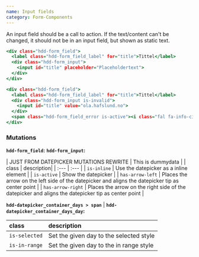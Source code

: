 ```yaml
---
name: Input fields
category: Form-Components
---
```

An input field should be a call to action. If the text/content can't be changed, it should not be in an input field, but shown as static text.

```input-fields.html
<div class="hdd-form_field">
  <label class="hdd-form_field_label" for="title">Tittel</label>
  <div class="hdd-form_input">
    <input id="title" placeholder="Placeholdertext">
  </div>
</div>

<div class="hdd-form_field">
  <label class="hdd-form_field_label" for="title">Tittel</label>
  <div class="hdd-form_input is-invalid">
    <input id="title" value="ola.hafslund.no">
  </div>
  <span class="hdd-form_field_error is-active"><i class="fal fa-info-circle"></i>E-mailen må inneholde @</span>
</div>
```


### Mutations
**`hdd-form_field`:**
**`hdd-form_input`:**

| JUST FROM DATEPICKER MUTATIONS REWRITE | This is dummydata |
| class | description|
| :--- | :--- |
| `is-inline` | Use the datepicker as a inline element |
| `is-active` | Show the datepicker |
| `has-arrow-left` | Places the arrow on the left side of the datepicker and aligns the datepicker tip as center point |
| `has-arrow-right` | Places the arrow on the right side of the datepicker and aligns the datepicker tip as center point |

**`hdd-datepicker_container_days > span`** | **`hdd-datepicker_container_days_day`:**

| class | description|
| :--- | :--- |
| `is-selected` | Set the given day to the selected style |
| `is-in-range` | Set the given day to the in range style |
